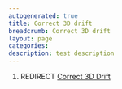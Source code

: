 ```yaml
---
autogenerated: true
title: Correct 3D drift
breadcrumb: Correct 3D drift
layout: page
categories: 
description: test description
---
```


1.  REDIRECT [Correct 3D Drift](Correct_3D_Drift)
